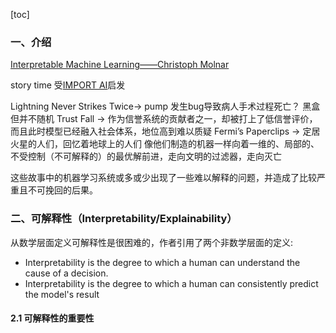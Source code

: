 [toc]

### 一、介绍

[Interpretable Machine Learning——Christoph Molnar](https://christophm.github.io/interpretable-ml-book/)

story time
受[IMPORT AI](https://jack-clark.net/)启发

Lightning Never Strikes Twice-> pump 发生bug导致病人手术过程死亡？ 黑盒但并不随机
Trust Fall -> 作为信誉系统的贡献者之一，却被打上了低信誉评价，而且此时模型已经融入社会体系，地位高到难以质疑
Fermi’s Paperclips -> 定居火星的人们，回忆着地球上的人们 像他们制造的机器一样向着一维的、局部的、不受控制（不可解释的）的最优解前进，走向文明的过滤器，走向灭亡

这些故事中的机器学习系统或多或少出现了一些难以解释的问题，并造成了比较严重且不可挽回的后果。

### 二、可解释性（Interpretability/Explainability）
从数学层面定义可解释性是很困难的，作者引用了两个非数学层面的定义:
- Interpretability is the degree to which a human can understand the cause of a decision. 
- Interpretability is the degree to which a human can consistently predict the model's result

#### 2.1 可解释性的重要性
